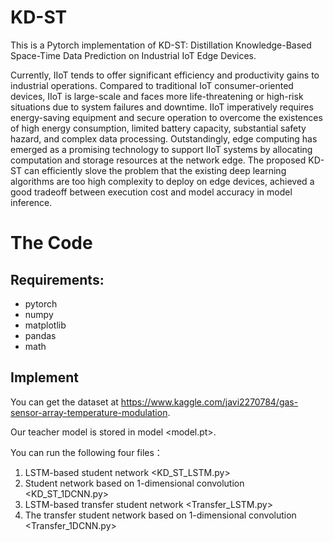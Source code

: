 # KD-ST


This is a Pytorch implementation of KD-ST: Distillation Knowledge-Based Space-Time Data Prediction on Industrial IoT Edge Devices.

Currently, IIoT tends to offer significant efficiency and productivity gains to industrial operations. 
Compared to traditional IoT consumer-oriented devices, IIoT is large-scale and faces more life-threatening or high-risk situations due to system failures and downtime. 
IIoT imperatively requires energy-saving equipment and secure operation to overcome the existences of high energy consumption, 
limited battery capacity, substantial safety hazard, and complex data processing. 
Outstandingly, edge computing has emerged as a promising technology to support IIoT systems by allocating computation and storage resources at the network edge. 
The proposed KD-ST can efficiently slove the problem that the existing deep learning algorithms are too high complexity to deploy on edge devices, 
achieved a good tradeoff between execution cost and model accuracy in model inference.


# The Code
## Requirements:
* pytorch
* numpy
* matplotlib
* pandas
* math

## Implement
You can get the dataset at https://www.kaggle.com/javi2270784/gas-sensor-array-temperature-modulation.

Our teacher model is stored in model <model.pt>.

You can run the following four files：

1. LSTM-based student network <KD_ST_LSTM.py>
2. Student network based on 1-dimensional convolution <KD_ST_1DCNN.py>
3. LSTM-based transfer student network <Transfer_LSTM.py>
4. The transfer student network based on 1-dimensional convolution <Transfer_1DCNN.py>
